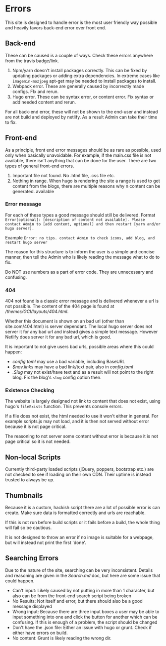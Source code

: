 # Errors

This site is designed to handle error is the most user friendly way possible and heavily favors back-end error over front end.

## Back-end
These can be caused is a couple of ways. Check these errors anywhere from the travis badge/link.

1. Npm/yarn doesn't install packages correctly. This can be fixed by updating packages or adding extra dependencies. In extreme cases like `imagemin-mozjpeg` apt-get may be needed to install packages to install.
1. Webpack error. These are generally caused by incorrectly made configs. FIx and rerun.
1. Hugo error. These can be syntax error, or content error. Fix syntax or add needed content and rerun.

For all back-end error, these will not be shown to the end-user and instead are not build and deployed by netlify. As a result Admin can take their time to fix.

## Front-end
As a principle, front end error messages should be as rare as possible, used only when basically unavoidable. For example, if the main.css file is not available, there isn't anything that can be done for the user.
There are two types of general front-end errors.

1. Important file not found. No .html file, .css file etc.
1. Nothing in range. When hugo is rendering the site a range is used to get content from the blogs, there are multiple reasons why n content can be generated.
available 

### Error message
For each of these types a good message should still be delivered.
Format ```Error[optional]: [description of content not available]. Please contact Admin to [add content, optional] and then restart [yarn and/or hugo server].```

Example ```Error: no tips. contact Admin to check icons, add blog, and restart hugo server```

The reason for this structure is to inform the user is a simple and concise manner, then tell the Admin who is likely reading the message what to do to fix.

Do NOT use numbers as a part of error code. They are unnecessary and confusing.

### 404
404 not found is a classic error message and is delivered whenever a url is not possible. The content of the 404 page is found at */themes/GCI/layouts/404.html*.

Whether this document is shown on an bad url (other than site.com/404.html) is server dependant. The local hugo server does not server it for any bad url and instead gives a simple text message. However Netlify does server it for any bad url, which is good.

It is important to not give users bad urls, possible areas where this could happen:

- *config.toml* may use a bad variable, including BaseURL
-  *$nav.links* may have a bad link/text pair, also in *config.toml*
-  *.Slug* may not exist/have text and as a result will not point to the right blog. Fix the blog's `slug` config option then.

### Existence Checking
The website is largely designed not link to content that does not exist, using hugo's `fileExists` function. This prevents console errors.

If a file does not exist, the html needed to use it won't either in general. For example scripts.js may not load, and it is then not served without error because it is not page critical.

The reasoning to not server some content without error is because it is not page critical so it is not needed. 

## Non-local Scripts
Currently third-party loaded scripts (jQuery, poppers, bootstrap etc.) are not checked to see if loading on their own CDN. Their uptime is instead trusted to always be up.

## Thumbnails
Because it is a custom, hackish script there are a lot of possible error is can create. Make sure data is formatted correctly and urls are reachable.

If this is not run before build scripts or it fails before a build, the whole thing will fail so be cautious.

It is not designed to throw an error if no image is suitable for a webpage, but will instead not print the first 'done'.

## Searching Errors
Due to the nature of the site, searching can be very inconsistent. Details and reasoning are given in the *Search.md* doc, but here are some issue that could happen.

- Can't input: Likely caused by not putting in more than 1 character, but also can be from the front-end search script being broken
- No Results: Not itself and error, but there should also be a good message displayed
- Wrong input: Because there are three input boxes a user may be able to input something into one and click the button for another which can be confusing. If this is enough of a problem, the script should be changed
- Don't have the .json file: Either an issue with hugo or grunt. Check if either have errors on build.
- No content: Grunt is likely reading the wrong dir.

    